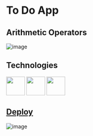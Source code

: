# To Do App

## Arithmetic Operators
![image](https://user-images.githubusercontent.com/73656863/212461728-32355dec-808d-4f02-85f4-e6dc00ef5411.png)

## Technologies

<div class="flex">
  <img height="50" src="https://www.vectorlogo.zone/logos/javascript/javascript-icon.svg">
  <img height="50" src="https://www.vectorlogo.zone/logos/reactjs/reactjs-ar21.svg">
  <img height="50" src="https://www.vectorlogo.zone/logos/w3_css/w3_css-icon.svg">
</div>

## [Deploy](https://calculator-lucianogriffa.netlify.app/)

![image](https://user-images.githubusercontent.com/73656863/215186456-79a052ba-5bcd-45af-aae1-27dfb7cb560e.png)
